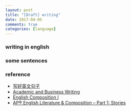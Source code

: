 ```yaml
---
layout: post
title: "[Draft] writing"
date: 2017-04-05
comments: true
categories: [language]
---
```


### writing in english

### some sentences



### reference
* [写好英文句子](https://www.douban.com/note/445960496/?type=like#sep)
* [Academic and Business Writing](https://courses.edx.org/courses/course-v1:BerkeleyX+ColWri2.2x+2T2017/course/)
* [English Composition I](https://www.coursera.org/learn/english-composition/home/info)
* [AP® English Literature & Composition – Part 1: Stories](https://www.edx.org/course/apr-english-literature-composition-part-uc-berkeleyx-colwri11-1#!)